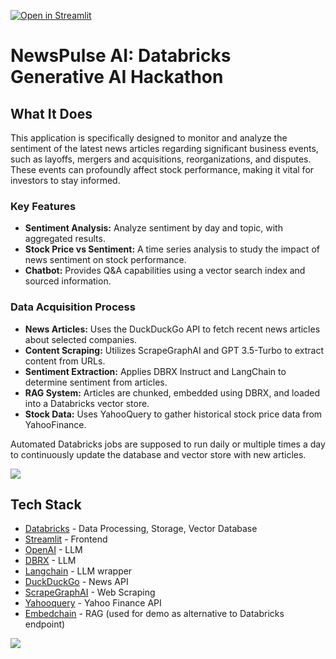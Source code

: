 [![Open in Streamlit](https://static.streamlit.io/badges/streamlit_badge_black_white.svg)](https://newspulseai.streamlit.app/)

# NewsPulse AI: Databricks Generative AI Hackathon

## What It Does
This application is specifically designed to monitor and analyze the sentiment of the latest news articles regarding significant business events, such as layoffs, mergers and acquisitions, reorganizations, and disputes. These events can profoundly affect stock performance, making it vital for investors to stay informed.

### Key Features
- **Sentiment Analysis:** Analyze sentiment by day and topic, with aggregated results.
- **Stock Price vs Sentiment:** A time series analysis to study the impact of news sentiment on stock performance.
- **Chatbot:** Provides Q&A capabilities using a vector search index and sourced information.

### Data Acquisition Process
- **News Articles:** Uses the DuckDuckGo API to fetch recent news articles about selected companies.
- **Content Scraping:** Utilizes ScrapeGraphAI and GPT 3.5-Turbo to extract content from URLs.
- **Sentiment Extraction:** Applies DBRX Instruct and LangChain to determine sentiment from articles.
- **RAG System:** Articles are chunked, embedded using DBRX, and loaded into a Databricks vector store.
- **Stock Data:** Uses YahooQuery to gather historical stock price data from YahooFinance.

Automated Databricks jobs are supposed to run daily or multiple times a day to continuously update the database and vector store with new articles.

<img src="https://i.postimg.cc/hvqBYt93/newspulse.gif"/>

## Tech Stack
- [Databricks](https://www.databricks.com/) - Data Processing, Storage, Vector Database
- [Streamlit](https://streamlit.io/) - Frontend
- [OpenAI](https://www.openai.com/) - LLM
- [DBRX](https://www.databricks.com/blog/introducing-dbrx-new-state-art-open-llm) - LLM
- [Langchain](https://js.langchain.com/docs/) - LLM wrapper
- [DuckDuckGo](https://rapidapi.com/epctex-epctex-default/api/duckduckgo10/) - News API
- [ScrapeGraphAI](https://github.com/VinciGit00/Scrapegraph-ai/tree/main) - Web Scraping
- [Yahooquery](https://yahooquery.dpguthrie.com/) - Yahoo Finance API
- [Embedchain](https://embedchain.ai/) - RAG (used for demo as alternative to Databricks endpoint)



<img src="https://i.postimg.cc/T1HZ62m6/newspulse-architecture.png"/>
